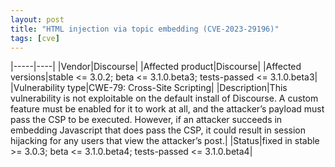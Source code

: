 ```yaml
---
layout: post
title: "HTML injection via topic embedding (CVE‑2023‑29196)"
tags: [cve]
---
```


|-----|----|
|Vendor|Discourse|
|Affected product|Discourse|
|Affected versions|stable <= 3.0.2; beta <= 3.1.0.beta3; tests-passed <= 3.1.0.beta3|
|Vulnerability type|CWE-79: Cross-Site Scripting|
|Description|This vulnerability is not exploitable on the default install of Discourse. A custom feature must be enabled for it to work at all, and the attacker’s payload must pass the CSP to be executed. However, if an attacker succeeds in embedding Javascript that does pass the CSP, it could result in session hijacking for any users that view the attacker’s post.|
|Status|fixed in stable >= 3.0.3; beta <= 3.1.0.beta4; tests-passed <= 3.1.0.beta4|
